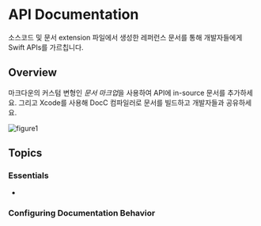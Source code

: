 # API Documentation

소스코드 및 문서 extension 파일에서 생성한 레퍼런스 문서를 통해 개발자들에게 Swift APIs를 가르칩니다.

## Overview

마크다운의 커스텀 변형인 *문서 마크업*을 사용하여 API에 in-source 문서를 추가하세요. 그리고 Xcode를 사용해 DocC 컴파일러로 문서를 빌드하고 개발자들과 공유하세요.

![figure1](API-Documentation-figure1.png)

## Topics

### Essentials

- 

### Configuring Documentation Behavior
